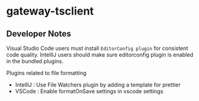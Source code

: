 # gateway-tsclient

## Developer Notes

Visual Studio Code users must install `EditorConfig plugin` for consistent code quality.
IntellIJ users should make sure editorconfig plugin is enabled in the bundled plugins.

Plugins related to file formatting

* IntellIJ : Use File Watchers plugin by adding a template for prettier
* VSCode : Enable formatOnSave settings in vscode settings
